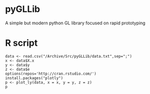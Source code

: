 # pyGLLib
A simple but modern python GL library focused on rapid prototyping

# R script

```
data <- read.csv("/Archive/Src/pyGLLib/data.txt",sep=";")
x <- data$X.x
y <- data$y
z <- data$e
options(repos='http://cran.rstudio.com/')
install.packages("plotly")
p <- plot_ly(data, x = x, y = y, z = z)
p
```
